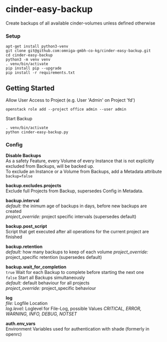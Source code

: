 # cinder-easy-backup

Create backups of all available cinder-volumes unless defined otherwise

### Setup

```
apt-get install python3-venv
git clone git@github.com:omniga-gmbh-co-kg/cinder-easy-backup.git
cd cinder-easy-backup
python3 -m venv venv
. venv/bin/activate
pip install pip --upgrade
pip install -r requirements.txt
```

## Getting Started

Allow User Access to Project (e.g. User 'Admin' on Project 'fd')
```
openstack role add --project office admin --user admin
```

Start Backup
```
. venv/bin/activate
python cinder-easy-backup.py
```

### Config

**Disable Backups** <br>
As a safety Feature, every Volume of every Instance that is not explicitly excluded from Backups, will be backed up. <br>
To exclude an Instance or a Volume from Backups, add a Metadata attribute `backup=false`


**backup.excludes.projects** <br>
Exclude full Projects from Backup, supersedes Config in Metadata.

**backup.interval** <br>
  *default:* the inimum age of backups in days, before new backups are created <br>
  *project_override:* project specific intervals (supersedes default)

**backup.post_script** <br>
Script that get executed after all operations for the current project are finished

**backup.retention** <br>
  *default:* how many backups to keep of each volume
  *project_override:* project_specific retention (supersedes default)

**backup.wait_for_completion** <br>
  `true`  Wait for each Backup to complete before starting the next one<br>
  `false` Start all Backups simultaneously
<br>
  *default:* default behaviour for all projects <br>
  *project_override:* project_specific behaviour

**log** <br>
  *file:* Logfile Location <br>
  *log.level:* Loglevel for File-Log, possible Values *CRITICAL, ERROR, WARNING, INFO, DEBUG, NOTSET*

**auth.env_vars** <br>
Environment Variables used for authentication with shade (formerly in openrc)
